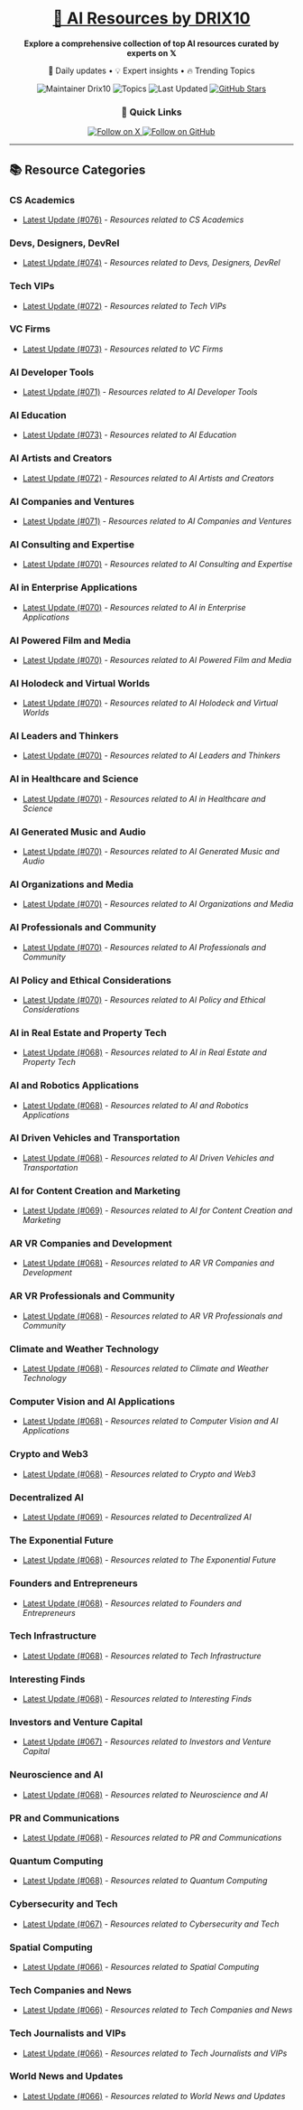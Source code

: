 
<div align="center">
  <h1><a href="https://x.com/DRIX_10_" target="_blank">🚀 AI Resources by DRIX10</a></h1>
  <p><strong>Explore a comprehensive collection of top AI resources curated by experts on 𝕏</strong></p>
  <p>🌟 Daily updates • 💡 Expert insights • 🔥 Trending Topics</p>

  <img src="https://img.shields.io/badge/Maintainer-Drix10-blue?style=for-the-badge" alt="Maintainer Drix10" />
  <img src="https://img.shields.io/badge/Topics-Everything%2C%20AI-red?style=for-the-badge" alt="Topics" />
  <img src="https://img.shields.io/github/last-commit/Drix10/ai-resources?style=for-the-badge&color=5D6D7E" alt="Last Updated" />
  <a href="https://github.com/Drix10/ai-resources"><img src="https://img.shields.io/github/stars/Drix10/ai-resources?style=for-the-badge&color=yellow" alt="GitHub Stars" /></a>

  <br>

  <h3>🌟 Quick Links</h3>
    <a href="https://x.com/DRIX_10_">
      <img src="https://img.shields.io/badge/Follow_on_𝕏-black?style=for-the-badge&logo=x&logoColor=white" alt="Follow on X" />
    </a>
    <a href="https://github.com/Drix10">
      <img src="https://img.shields.io/badge/Follow_on_GitHub-black?style=for-the-badge&logo=github&logoColor=white" alt="Follow on GitHub" />
    </a>
</div>

---

## 📚 Resource Categories

### CS Academics

*   [Latest Update (#076)](https://github.com/Drix10/ai-resources/blob/main/CS%20Academics/resources-076.md) - *Resources related to CS Academics*

### Devs, Designers, DevRel

*   [Latest Update (#074)](https://github.com/Drix10/ai-resources/blob/main/Devs%2C%20Designers%2C%20DevRel/resources-074.md) - *Resources related to Devs, Designers, DevRel*

### Tech VIPs

*   [Latest Update (#072)](https://github.com/Drix10/ai-resources/blob/main/Tech%20VIPs/resources-072.md) - *Resources related to Tech VIPs*

### VC Firms

*   [Latest Update (#073)](https://github.com/Drix10/ai-resources/blob/main/VC%20Firms/resources-073.md) - *Resources related to VC Firms*

### AI Developer Tools

*   [Latest Update (#071)](https://github.com/Drix10/ai-resources/blob/main/AI%20Developer%20Tools/resources-071.md) - *Resources related to AI Developer Tools*

### AI Education

*   [Latest Update (#073)](https://github.com/Drix10/ai-resources/blob/main/AI%20Education/resources-073.md) - *Resources related to AI Education*

### AI Artists and Creators

*   [Latest Update (#072)](https://github.com/Drix10/ai-resources/blob/main/AI%20Artists%20and%20Creators/resources-072.md) - *Resources related to AI Artists and Creators*

### AI Companies and Ventures

*   [Latest Update (#071)](https://github.com/Drix10/ai-resources/blob/main/AI%20Companies%20and%20Ventures/resources-071.md) - *Resources related to AI Companies and Ventures*

### AI Consulting and Expertise

*   [Latest Update (#070)](https://github.com/Drix10/ai-resources/blob/main/AI%20Consulting%20and%20Expertise/resources-070.md) - *Resources related to AI Consulting and Expertise*

### AI in Enterprise Applications

*   [Latest Update (#070)](https://github.com/Drix10/ai-resources/blob/main/AI%20in%20Enterprise%20Applications/resources-070.md) - *Resources related to AI in Enterprise Applications*

### AI Powered Film and Media

*   [Latest Update (#070)](https://github.com/Drix10/ai-resources/blob/main/AI%20Powered%20Film%20and%20Media/resources-070.md) - *Resources related to AI Powered Film and Media*

### AI Holodeck and Virtual Worlds

*   [Latest Update (#070)](https://github.com/Drix10/ai-resources/blob/main/AI%20Holodeck%20and%20Virtual%20Worlds/resources-070.md) - *Resources related to AI Holodeck and Virtual Worlds*

### AI Leaders and Thinkers

*   [Latest Update (#070)](https://github.com/Drix10/ai-resources/blob/main/AI%20Leaders%20and%20Thinkers/resources-070.md) - *Resources related to AI Leaders and Thinkers*

### AI in Healthcare and Science

*   [Latest Update (#070)](https://github.com/Drix10/ai-resources/blob/main/AI%20in%20Healthcare%20and%20Science/resources-070.md) - *Resources related to AI in Healthcare and Science*

### AI Generated Music and Audio

*   [Latest Update (#070)](https://github.com/Drix10/ai-resources/blob/main/AI%20Generated%20Music%20and%20Audio/resources-070.md) - *Resources related to AI Generated Music and Audio*

### AI Organizations and Media

*   [Latest Update (#070)](https://github.com/Drix10/ai-resources/blob/main/AI%20Organizations%20and%20Media/resources-070.md) - *Resources related to AI Organizations and Media*

### AI Professionals and Community

*   [Latest Update (#070)](https://github.com/Drix10/ai-resources/blob/main/AI%20Professionals%20and%20Community/resources-070.md) - *Resources related to AI Professionals and Community*

### AI Policy and Ethical Considerations

*   [Latest Update (#070)](https://github.com/Drix10/ai-resources/blob/main/AI%20Policy%20and%20Ethical%20Considerations/resources-070.md) - *Resources related to AI Policy and Ethical Considerations*

### AI in Real Estate and Property Tech

*   [Latest Update (#068)](https://github.com/Drix10/ai-resources/blob/main/AI%20in%20Real%20Estate%20and%20Property%20Tech/resources-068.md) - *Resources related to AI in Real Estate and Property Tech*

### AI and Robotics Applications

*   [Latest Update (#068)](https://github.com/Drix10/ai-resources/blob/main/AI%20and%20Robotics%20Applications/resources-068.md) - *Resources related to AI and Robotics Applications*

### AI Driven Vehicles and Transportation

*   [Latest Update (#068)](https://github.com/Drix10/ai-resources/blob/main/AI%20Driven%20Vehicles%20and%20Transportation/resources-068.md) - *Resources related to AI Driven Vehicles and Transportation*

### AI for Content Creation and Marketing

*   [Latest Update (#069)](https://github.com/Drix10/ai-resources/blob/main/AI%20for%20Content%20Creation%20and%20Marketing/resources-069.md) - *Resources related to AI for Content Creation and Marketing*

### AR VR Companies and Development

*   [Latest Update (#068)](https://github.com/Drix10/ai-resources/blob/main/AR%20VR%20Companies%20and%20Development/resources-068.md) - *Resources related to AR VR Companies and Development*

### AR VR Professionals and Community

*   [Latest Update (#068)](https://github.com/Drix10/ai-resources/blob/main/AR%20VR%20Professionals%20and%20Community/resources-068.md) - *Resources related to AR VR Professionals and Community*

### Climate and Weather Technology

*   [Latest Update (#068)](https://github.com/Drix10/ai-resources/blob/main/Climate%20and%20Weather%20Technology/resources-068.md) - *Resources related to Climate and Weather Technology*

### Computer Vision and AI Applications

*   [Latest Update (#068)](https://github.com/Drix10/ai-resources/blob/main/Computer%20Vision%20and%20AI%20Applications/resources-068.md) - *Resources related to Computer Vision and AI Applications*

### Crypto and Web3

*   [Latest Update (#068)](https://github.com/Drix10/ai-resources/blob/main/Crypto%20and%20Web3/resources-068.md) - *Resources related to Crypto and Web3*

### Decentralized AI

*   [Latest Update (#069)](https://github.com/Drix10/ai-resources/blob/main/Decentralized%20AI/resources-069.md) - *Resources related to Decentralized AI*

### The Exponential Future

*   [Latest Update (#068)](https://github.com/Drix10/ai-resources/blob/main/The%20Exponential%20Future/resources-068.md) - *Resources related to The Exponential Future*

### Founders and Entrepreneurs

*   [Latest Update (#068)](https://github.com/Drix10/ai-resources/blob/main/Founders%20and%20Entrepreneurs/resources-068.md) - *Resources related to Founders and Entrepreneurs*

### Tech Infrastructure

*   [Latest Update (#068)](https://github.com/Drix10/ai-resources/blob/main/Tech%20Infrastructure/resources-068.md) - *Resources related to Tech Infrastructure*

### Interesting Finds

*   [Latest Update (#068)](https://github.com/Drix10/ai-resources/blob/main/Interesting%20Finds/resources-068.md) - *Resources related to Interesting Finds*

### Investors and Venture Capital

*   [Latest Update (#067)](https://github.com/Drix10/ai-resources/blob/main/Investors%20and%20Venture%20Capital/resources-067.md) - *Resources related to Investors and Venture Capital*

### Neuroscience and AI

*   [Latest Update (#068)](https://github.com/Drix10/ai-resources/blob/main/Neuroscience%20and%20AI/resources-068.md) - *Resources related to Neuroscience and AI*

### PR and Communications

*   [Latest Update (#068)](https://github.com/Drix10/ai-resources/blob/main/PR%20and%20Communications/resources-068.md) - *Resources related to PR and Communications*

### Quantum Computing

*   [Latest Update (#068)](https://github.com/Drix10/ai-resources/blob/main/Quantum%20Computing/resources-068.md) - *Resources related to Quantum Computing*

### Cybersecurity and Tech

*   [Latest Update (#067)](https://github.com/Drix10/ai-resources/blob/main/Cybersecurity%20and%20Tech/resources-067.md) - *Resources related to Cybersecurity and Tech*

### Spatial Computing

*   [Latest Update (#066)](https://github.com/Drix10/ai-resources/blob/main/Spatial%20Computing/resources-066.md) - *Resources related to Spatial Computing*

### Tech Companies and News

*   [Latest Update (#066)](https://github.com/Drix10/ai-resources/blob/main/Tech%20Companies%20and%20News/resources-066.md) - *Resources related to Tech Companies and News*

### Tech Journalists and VIPs

*   [Latest Update (#066)](https://github.com/Drix10/ai-resources/blob/main/Tech%20Journalists%20and%20VIPs/resources-066.md) - *Resources related to Tech Journalists and VIPs*

### World News and Updates

*   [Latest Update (#066)](https://github.com/Drix10/ai-resources/blob/main/World%20News%20and%20Updates/resources-066.md) - *Resources related to World News and Updates*

